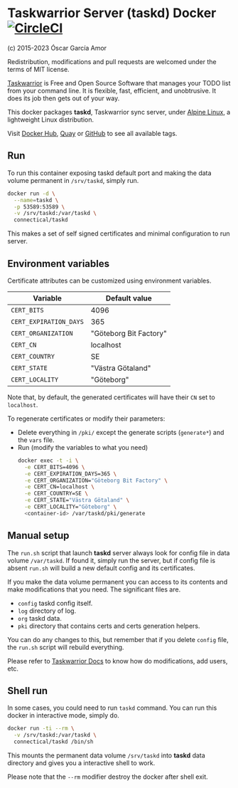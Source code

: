 # Taskwarrior Server (taskd) Docker [![CircleCI](https://circleci.com/gh/ogarcia/docker-taskd.svg?style=svg)](https://circleci.com/gh/ogarcia/docker-taskd)

(c) 2015-2023 Óscar García Amor

Redistribution, modifications and pull requests are welcomed under the terms
of MIT license.

[Taskwarrior][1] is Free and Open Source Software that manages your TODO
list from your command line. It is flexible, fast, efficient, and
unobtrusive. It does its job then gets out of your way.

This docker packages **taskd**, Taskwarrior sync server, under [Alpine
Linux][2], a lightweight Linux distribution.

Visit [Docker Hub][3], [Quay][4] or [GitHub][5] to see all available tags.

[1]: https://www.taskwarrior.org/
[2]: https://alpinelinux.org/
[3]: https://hub.docker.com/r/connectical/taskd/
[4]: https://quay.io/repository/connectical/taskd/
[5]: https://github.com/orgs/connectical/packages/container/package/taskd

## Run

To run this container exposing taskd default port and making the data volume
permanent in `/srv/taskd`, simply run.

```sh
docker run -d \
  --name=taskd \
  -p 53589:53589 \
  -v /srv/taskd:/var/taskd \
  connectical/taskd
```

This makes a set of self signed certificates and minimal configuration to
run server.

## Environment variables

Certificate attributes can be customized using environment variables.

| Variable | Default value |
| --- | --- |
| `CERT_BITS` | 4096 |
| `CERT_EXPIRATION_DAYS` | 365 |
| `CERT_ORGANIZATION` | "Göteborg Bit Factory" |
| `CERT_CN` | localhost |
| `CERT_COUNTRY` | SE |
| `CERT_STATE` | "Västra Götaland" |
| `CERT_LOCALITY` | "Göteborg" |

Note that, by default, the generated certificates will have their `CN` set
to `localhost`.

To regenerate certificates or modify their parameters:
- Delete everything in `/pki/` except the generate scripts (`generate*`) and the `vars` file.
- Run (modify the variables to what you need)
  ```sh
  docker exec -t -i \
    -e CERT_BITS=4096 \
    -e CERT_EXPIRATION_DAYS=365 \
    -e CERT_ORGANIZATION="Göteborg Bit Factory" \
    -e CERT_CN=localhost \
    -e CERT_COUNTRY=SE \
    -e CERT_STATE="Västra Götaland" \
    -e CERT_LOCALITY="Göteborg" \
    <container-id> /var/taskd/pki/generate
  ```

## Manual setup

The `run.sh` script that launch **taskd** server always look for config file
in data volume `/var/taskd`. If found it, simply run the server, but if
config file is absent `run.sh` will build a new default config and its
certificates.

If you make the data volume permanent you can access to its contents and
make modifications that you need. The significant files are.

* `config` taskd config itself.
* `log` directory of log.
* `org` taskd data.
* `pki` directory that contains certs and certs generation helpers.

You can do any changes to this, but remember that if you delete `config`
file, the `run.sh` script will rebuild everything.

Please refer to [Taskwarrior Docs][6] to know how do modifications, add
users, etc.

[6]: https://taskwarrior.org/docs/

## Shell run

In some cases, you could need to run `taskd` command. You can run this
docker in interactive mode, simply do.

```sh
docker run -ti --rm \
  -v /srv/taskd:/var/taskd \
  connectical/taskd /bin/sh
```

This mounts the permanent data volume `/srv/taskd` into **taskd** data
directory and gives you a interactive shell to work.

Please note that the `--rm` modifier destroy the docker after shell exit.
